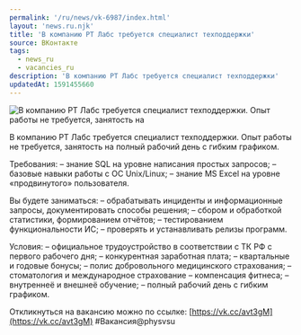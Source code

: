 ```yaml
---
permalink: '/ru/news/vk-6987/index.html'
layout: 'news.ru.njk'
title: 'В компанию РТ Лабс требуется специалист техподдержки'
source: ВКонтакте
tags:
  - news_ru
  - vacancies_ru
description: 'В компанию РТ Лабс требуется специалист техподдержки'
updatedAt: 1591455660
---
```

![В компанию РТ Лабс требуется специалист техподдержки. Опыт работы не требуется, занятость на](https://sun9-2.userapi.com/impg/c858532/v858532879/1aaeaa/UlymiPeCQ7c.jpg?size=1280x960&quality=96&sign=4c22b7294197a9179b210edc4ec367e6&c_uniq_tag=vAnkj_e7GjkfIDZvsF65OPOctBsdYC4v4v4_3be8KsE&type=album)

В компанию РТ Лабс требуется специалист техподдержки. Опыт работы не требуется, занятость на полный рабочий день с гибким графиком.

Требования:
– знание SQL на уровне написания простых запросов;
– базовые навыки работы с ОС Unix/Linux;
– знание MS Excel на уровне «продвинутого» пользователя.

Вы будете заниматься:
– обрабатывать инциденты и информационные запросы, документировать способы решения;
– сбором и обработкой статистики, формированием отчётов;
– тестированием функциональности ИС;
– проверять и устанавливать релизы программ.

Условия:
– официальное трудоустройство в соответствии с ТК РФ с первого рабочего дня;
– конкурентная заработная плата;
– квартальные и годовые бонусы;
– полис добровольного медицинского страхования;
– стоматология и международное страхование
– компенсация фитнеса;
– внутреннеё и внешнеё обучение;
– полный рабочий день с гибким графиком.

Откликнуться на вакансию можно по ссылке: [https://vk.cc/avt3gM](https://vk.cc/avt3gM)
#Вакансия@physvsu
